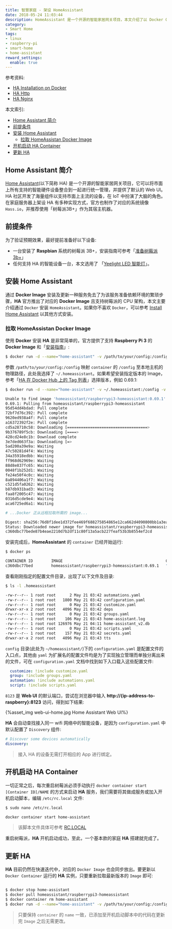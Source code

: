```yaml
---
title: 智慧家庭 - 架设 HomeAssistant
date: 2018-05-24 11:03:44
description: HomeAssistant 是一个开源的智能家居网关项目，本文介绍了以 Docker CE 在树莓派 Raspbian 系统上架设 HA
category:
- Smart Home
tags:
- linux
- raspberry-pi
- smart-home
- home-assistant
reward_settings:
  enable: true
---
```


参考资料:
- [HA Installation on Docker](https://www.home-assistant.io/docs/installation/docker/)
- [HA Http](https://www.home-assistant.io/components/http/)
- [HA Nginx](https://www.home-assistant.io/docs/ecosystem/nginx/)

本文索引:
- [Home Assistant 简介](#home-assistant-%E7%AE%80%E4%BB%8B)
- [前提条件](#%E5%89%8D%E6%8F%90%E6%9D%A1%E4%BB%B6)
- [安装 Home Assistant](#%E5%AE%89%E8%A3%85-home-assistant)
  - [拉取 HomeAssistan Docker Image](#%E6%8B%89%E5%8F%96-homeassistan-docker-image)
- [开机启动 HA Container](#%E5%BC%80%E6%9C%BA%E5%90%AF%E5%8A%A8-ha-container)
- [更新 HA](#%E6%9B%B4%E6%96%B0-ha)

## Home Assistant 简介
[Home Assistant](https://www.home-assistant.io/)(以下简称 HA) 是一个开源的智能家居网关项目，它可以将市面上所有支持的智能硬件设备整合到一起进行统一管理，并提供了默认的 Web UI。HA 社区开发了海量组件以支持市面上主流的设备，在 IoT 中扮演了大脑的角色。在家庭服务器上架设 HA 有多种实现方式，官方也制作了对应的系统镜像 `Hass.io`，并推荐使用「树莓派3B+」作为其宿主机器。

## 前提条件
为了验证预期效果，最好提前准备好以下设备:
- 一台安装了 **Raspbian** 系统的树莓派 3B+，安装指南可参考「[准备树莓派 3b+](/homeserver-setup-raspberry-pi/)」
- 任何支持 HA 的智能设备一台，本文选用了 「[Yeelight LED 智能灯](https://item.jd.com/7122991.html)」。

## 安装 Home Assistant
通过 **Docker Image** 安装及更新一种服务免去了为该服务准备依赖环境的繁琐步骤，**HA** 官方推出了对应的 **Docker Image** 且支持树莓派的 CPU 架构，本文主要介绍通过 `Docker` 安装 `HomeAssistant`。如果你不喜欢 `Docker`，可以参考 [Install Home Assistant](https://www.home-assistant.io/getting-started/) 以其他方式安装。

### 拉取 HomeAssistan Docker Image
使用 **Docker** 安装 **HA** 是非常简单的，官方提供了支持 **Raspberry Pi 3** 的 **Docker Image** 和「[安装指南](https://www.home-assistant.io/docs/installation/docker/)」:
```bash
$ docker run -d --name="home-assistant" -v /path/to/your/config:/config -v /etc/localtime:/etc/localtime:ro --net=host homeassistant/raspberrypi3-homeassistant
```
参数 `/path/to/your/config:/config` 映射 `container` 的 `/config` 至本地主机的物理路径，此处我选择了 `~/.homeassistant`。如果希望安装指定版本的 Image，参考「[HA 在 Docker Hub 上的 Tag 列表](https://hub.docker.com/r/homeassistant/raspberrypi3-homeassistant/tags/)」选择版本，例如 0.69.1:
```bash
$ docker run -d --name="home-assistant" -v ~/.homeassistant:/config -v /etc/localtime:/etc/localtime:ro --net=host homeassistant/raspberrypi3-homeassistant

Unable to find image 'homeassistant/raspberrypi3-homeassistant:0.69.1' locally
0.69.1: Pulling from homeassistant/raspberrypi3-homeassistant
95d54dd4bdad: Pull complete
72bf7d76c392: Pull complete
9620ed938a4f: Pull complete
a16372392f2e: Pull complete
cd5a28710c58: Downloading [===================================>               ]  2.695MB/3.766MB
9b376789f5cb: Downloading [====>                                              ]   1.49MB/16MB
428cd24e8c1b: Download complete
3e7ded663f3a: Downloading [=>                                                 ]  45.59kB/2.24MB
5ad200a39e9a: Waiting
47c50281d4f4: Waiting
34a35918edbb: Waiting
ff968d62969e: Waiting
88d8e837fc65: Waiting
0048f1b252d1: Waiting
fe24e50f4c0c: Waiting
8a894406a1f7: Waiting
c521d5fa0262: Waiting
b87db931bad3: Waiting
faa8f2005c47: Waiting
0316d5cde9e4: Waiting
aca6725ed6a1: Waiting

# ...Docker 正从远程拉取所需的 image...

Digest: sha256:76d8f1dee1d372fee469f688275854865e12ca662d4090800bb1a3ea5cefdf0f
Status: Downloaded newer image for homeassistant/raspberrypi3-homeassistant:0.69.1
c360dbc77bede87b4eae2210d7b2df11c80f13a5acb227feaf53b3b8554ef2cd
```
安装完成后，**HomeAssistant** 的 `container` 已经开始运行:
```bash
$ docker ps

CONTAINER ID        IMAGE                                             COMMAND                  CREATED             STATUS              PORTS               NAMES
c360dbc77bed        homeassistant/raspberrypi3-homeassistant:0.69.1   "/usr/bin/entry.sh p…"   5 minutes ago       Up 5 minutes                            home-assistant
```
查看刚刚指定的配置文件目录，出现了以下文件及目录:
```bash
$ ls -l .homeassistant

-rw-r--r-- 1 root root      2 May 21 03:42 automations.yaml
-rw-r--r-- 1 root root   1800 May 21 03:42 configuration.yaml
-rw-r--r-- 1 root root      0 May 21 03:42 customize.yaml
drwxr-xr-x 2 root root   4096 May 21 03:42 deps
-rw-r--r-- 1 root root      0 May 21 03:42 groups.yaml
-rw-r--r-- 1 root root    106 May 21 03:43 home-assistant.log
-rw-r--r-- 1 root root 126976 May 21 04:11 home-assistant_v2.db
-rw-r--r-- 1 root root      0 May 21 03:42 scripts.yaml
-rw-r--r-- 1 root root    157 May 21 03:42 secrets.yaml
drwxr-xr-x 2 root root   4096 May 21 03:43 tts
```
`config` 目录(此处为 `~/homeassistant/`)下的 `configuration.yaml` 是配置文件的入口点，其他由 `yaml` 为扩展名的配置文件均是为了实现独立管理而单独分离出来的文件，可在 `configuration.yaml` 文档中找到如下入口载入这些配置文件:
```yaml
  customize: !include customize.yaml
  group: !include groups.yaml
  automation: !include automations.yaml
  script: !include scripts.yaml
```
`8123` 是 **Web UI** 的默认端口，尝试在浏览器中输入 **http://{ip-address-to-raspberry}:8123** 访问，得到如下结果:

{%asset_img web-ui-home.jpg Home Assistant Web UI%}

**HA** 会自动查找接入同一 wifi 网络中的智能设备，是因为 `configuration.yaml` 中默认配置了 `Discovery` 组件:
```yaml
# Discover some devices automatically
discovery:
```
> 接入 HA 的设备无需打开相应的 App 进行绑定。

## 开机启动 HA Container
一切正常之后，每次重启树莓派必须手动执行 `docker container start [Container ID]/NAME` 的方式来启动 **HA** 服务，我们需要将其做成服务或加入开机启动脚本，编辑 `/etc/rc.local` 文件:
```bash
$ sudo nano /etc/rc.local

docker container start home-assistant
```

> 该脚本文件具体可参考 [RC.LOCAL](https://www.raspberrypi.org/documentation/linux/usage/rc-local.md)

重启树莓派，**HA** 开机启动成功，至此，一个基本款的家庭 **HA** 搭建就完成了。

## 更新 HA
**HA** 目前仍然在快速迭代中，对应的 `Docker Image` 也会同步放出。要更新以 `Docker Container` 运行的 **HA** 实例，只要重新拉取最新版本的 `Image` 即可:
```bash

$ docker stop home-assistant
$ docker pull homeassistant/raspberrypi3-homeassistant
$ docker container rm home-assistant
$ docker run -d --name="home-assistant" -v /path/to/your/config:/config -v /etc/localtime:/etc/localtime:ro --net=host homeassistant/raspberrypi3-homeassistant
```

> 只要保持 `container` 的 `name` 一致，已添加至开机启动脚本中的代码在更新完 `Image` 之后无需更改。